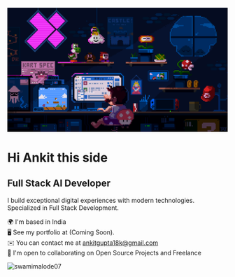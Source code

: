 <p align="center">
  <img src="https://github.com/HackerOSK/HackerOSK/blob/main/225813708-98b745f2-7d22-48cf-9150-083f1b00d6c9.gif?raw=true" alt="GitHub Animation">
</p>

# Hi Ankit this side


## Full Stack AI Developer

I build exceptional digital experiences with modern technologies. Specialized in Full Stack Development.


🌍 I'm based in India  
🖥️ See my portfolio at (Coming Soon).  
✉️ You can contact me at [ankitgupta18k@gmail.com](mailto:ankitgupta18k@gmail.com)  
🤝 I'm open to collaborating on Open Source Projects and Freelance  
<p align="left"> 
  <img src="https://komarev.com/ghpvc/?username=swamimalode07&label=Profile%20views&color=0e75b6&style=flat" alt="swamimalode07" /> 
</p>
